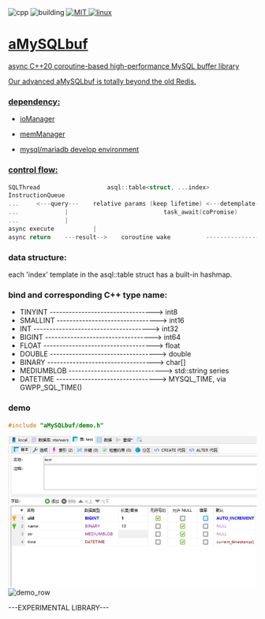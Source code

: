 <div>
	<a style="text-decoration: none;" href="">
		<img src="https://img.shields.io/badge/C++-%2300599C.svg?logo=c%2B%2B&logoColor=white" alt="cpp">
	</a>
	<a style="text-decoration: none;" href="">
		<img src="https://ci.appveyor.com/api/projects/status/1acb366xfyg3qybk/branch/develop?svg=true" alt="building">
	</a>
	<a href="https://github.com/UF4007/memManager/blob/main/License.txt">
		<img src="https://img.shields.io/badge/license-MIT-blue" alt="MIT">
	<a href="https://www.debian.org/">
		<img src="https://img.shields.io/badge/Linux-FCC624?style=for-the-badge&logo=linux&logoColor=black" alt="linux">
</div>

# aMySQLbuf
async C++20 coroutine-based high-performance MySQL buffer library

Our advanced aMySQLbuf is totally beyond the old Redis.

### dependency:
- ioManager

- memManager

- mysql/mariadb develop environment

### control flow:
```C++
SQLThread                  	asql::table<struct, ...index>				MainThread(coroutine)
InstructionQueue			
...		<---query---	relative params (keep lifetime) <---detemplate--	table member method, get coPormise
...				|							task_await(coPromise)
...				|
async execute			|
async return	---result-->	coroutine wake			--------------->	get result
```
### data structure:
each 'index' template in the asql::table struct has a built-in hashmap.

### bind and corresponding C++ type name:
- TINYINT ---------------------------------> int8  
- SMALLINT --------------------------------> int16  
- INT -------------------------------------> int32  
- BIGINT ----------------------------------> int64  
- FLOAT -----------------------------------> float  
- DOUBLE ----------------------------------> double  
- BINARY ----------------------------------> char[]  
- MEDIUMBLOB ------------------------------> std::string series  
- DATETIME --------------------------------> MYSQL_TIME, via GWPP_SQL_TIME()

### demo
```C++
#include "aMySQLbuf/demo.h"
```
![demo_table](demo_table.png)
![demo_row](demo_row.png)

---EXPERIMENTAL LIBRARY---
